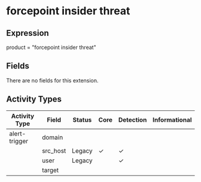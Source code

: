 forcepoint insider threat
=========================

Expression
----------

product = "forcepoint insider threat"

Fields
------

There are no fields for this extension.

Activity Types
--------------

| Activity Type | Field    | Status | Core     | Detection | Informational |
| ------------- | -------- | ------ | -------- | --------- | ------------- |
| alert-trigger | domain   |        |          |           |               |
|               | src_host | Legacy | &#10003; | &#10003;  |               |
|               | user     | Legacy |          | &#10003;  |               |
|               | target   |        |          |           |               |

